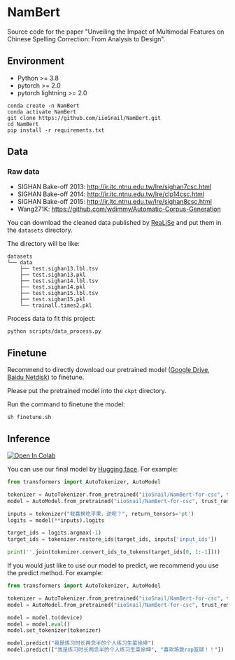 # NamBert

Source code for the paper "Unveiling the Impact of Multimodal Features on Chinese Spelling Correction: From Analysis to Design".

## Environment

- Python >= 3.8
- pytorch >= 2.0
- pytorch lightning >= 2.0

```shell
conda create -n NamBert 
conda activate NamBert
git clone https://github.com/iioSnail/NamBert.git
cd NamBert
pip install -r requirements.txt
```

## Data

### Raw data

- SIGHAN Bake-off 2013: http://ir.itc.ntnu.edu.tw/lre/sighan7csc.html
- SIGHAN Bake-off 2014: http://ir.itc.ntnu.edu.tw/lre/clp14csc.html
- SIGHAN Bake-off 2015: http://ir.itc.ntnu.edu.tw/lre/sighan8csc.html
- Wang271K: https://github.com/wdimmy/Automatic-Corpus-Generation

You can download the cleaned data published by [ReaLiSe](https://drive.google.com/drive/folders/1dC09i57lobL91lEbpebDuUBS0fGz-LAk) and put them in the `datasets` directory.

The directory will be like:

```
datasets
└── data
    ├── test.sighan13.lbl.tsv
    ├── test.sighan13.pkl
    ├── test.sighan14.lbl.tsv
    ├── test.sighan14.pkl
    ├── test.sighan15.lbl.tsv
    ├── test.sighan15.pkl
    └── trainall.times2.pkl
```

Process data to fit this project:

```shell
python scripts/data_process.py
```

## Finetune

Recommend to directly download our pretrained model ([Google Drive](https://drive.google.com/file/d/1qnpus1ahcrj5DiBawLLjq9tfdMij3vbA/view?usp=sharing), [Baidu Netdisk](https://pan.baidu.com/s/1nQsk6cUogjDEA5RMabdjwQ?pwd=dqkx)) to finetune. 

Please put the pretrained model into the `ckpt` directory.

Run the command to finetune the model:

```
sh finetune.sh
```


## Inference

[![Open In Colab](https://colab.research.google.com/assets/colab-badge.svg)](https://colab.research.google.com/github/iioSnail/NamBert/blob/master/example.ipynb)

You can use our final model by [Hugging face](https://huggingface.co/iioSnail/NamBert-for-csc). For example:

```python
from transformers import AutoTokenizer, AutoModel

tokenizer = AutoTokenizer.from_pretrained("iioSnail/NamBert-for-csc", trust_remote_code=True)
model = AutoModel.from_pretrained("iioSnail/NamBert-for-csc", trust_remote_code=True)

inputs = tokenizer("我喜换吃平果，逆呢？", return_tensors='pt')
logits = model(**inputs).logits

target_ids = logits.argmax(-1)
target_ids = tokenizer.restore_ids(target_ids, inputs['input_ids'])

print(''.join(tokenizer.convert_ids_to_tokens(target_ids[0, 1:-1])))
```

If you would just like to use our model to predict, we recommend you use the predict method. For example:

```python
from transformers import AutoTokenizer, AutoModel

tokenizer = AutoTokenizer.from_pretrained("iioSnail/NamBert-for-csc", trust_remote_code=True)
model = AutoModel.from_pretrained("iioSnail/NamBert-for-csc", trust_remote_code=True)

model = model.to(device)
model = model.eval()
model.set_tokenizer(tokenizer)

model.predict("我是炼习时长两念半的个人练习生菜徐坤")
model.predict(["我是炼习时长两念半的个人练习生菜徐坤", "喜欢场跳rap篮球！！"])
```
